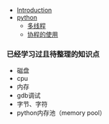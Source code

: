 * [Introduction](README.md)
* [python](python/README.md)
   * [多线程](python/1.多线程.md)
   * [协程的使用](python/2.协程的使用.md)

### 已经学习过且待整理的知识点
- 磁盘
- cpu
- 内存
- gdb调试
- 字节、字符
- python内存池（memory pool）
